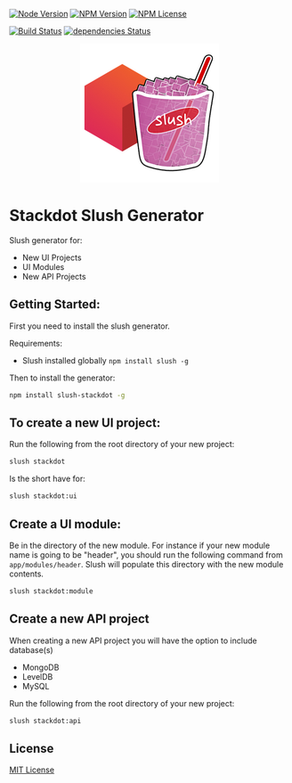 [![Node Version](https://img.shields.io/node/v/slush-stackdot.svg?maxAge=60)](https://www.npmjs.com/package/slush-stackdot) [![NPM Version](https://img.shields.io/npm/v/slush-stackdot.svg?maxAge=60)](https://www.npmjs.com/package/slush-stackdot) [![NPM License](https://img.shields.io/npm/l/slush-stackdot.svg?maxAge=60)](https://www.npmjs.com/package/slush-stackdot) 

[![Build Status](https://drone.stackdot.com/api/badges/stackdot/slush-stackdot/status.svg?maxAge=60)](https://drone.stackdot.com/stackdot/slush-stackdot) [![dependencies Status](https://david-dm.org/stackdot/slush-stackdot/status.svg?maxAge=60)](https://david-dm.org/stackdot/slush-stackdot)

<p align="center"><img src="etc/logo.png" /></p>

Stackdot Slush Generator
===

Slush generator for:
- New UI Projects
- UI Modules
- New API Projects


Getting Started:
---

First you need to install the slush generator.

Requirements:
- Slush installed globally `npm install slush -g`

Then to install the generator:

```bash
npm install slush-stackdot -g
```


To create a new UI project:
---

Run the following from the root directory of your new project:

```bash
slush stackdot
```
Is the short have for:
```bash
slush stackdot:ui
```

Create a UI module:
---

Be in the directory of the new module. For instance if your new module name is going to be "header", you should run the following command from `app/modules/header`. Slush will populate this directory with the new module contents.

```bash
slush stackdot:module
```

Create a new API project
---

When creating a new API project you will have the option to include database(s)
- MongoDB
- LevelDB
- MySQL

Run the following from the root directory of your new project:

```bash
slush stackdot:api
```




License
----

[MIT License](http://en.wikipedia.org/wiki/MIT_License)